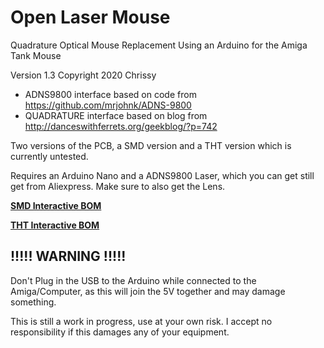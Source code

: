# Open Laser Mouse
 Quadrature Optical Mouse Replacement Using an Arduino for the Amiga Tank Mouse

Version 1.3
Copyright 2020 Chrissy

* ADNS9800 interface based on code from https://github.com/mrjohnk/ADNS-9800
* QUADRATURE interface based on blog from http://danceswithferrets.org/geekblog/?p=742

Two versions of the PCB, a SMD version and a THT version which is currently untested.

Requires an Arduino Nano and a ADNS9800 Laser, which you can get still get from Aliexpress. Make sure to also get the Lens.

[**SMD Interactive BOM**][IBOMSMD]

[**THT Interactive BOM**][IBOMTHT]

## !!!!! WARNING !!!!!
Don't Plug in the USB to the Arduino while connected to the Amiga/Computer, as this will join the 5V together and may damage something.

This is still a work in progress, use at your own risk. I accept no responsibility if this damages any of your equipment.


[IBOMSMD]: http://htmlpreview.github.io/?https://raw.githubusercontent.com/chris-jh/OpenLaserMouse/master/PCB/SMD/bom/ibom.html
[IBOMTHT]: http://htmlpreview.github.io/?https://raw.githubusercontent.com/chris-jh/OpenLaserMouse/master/PCB/THT/bom/ibom.html
